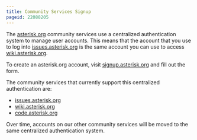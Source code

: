 ```yaml
---
title: Community Services Signup
pageid: 22088205
---
```


The [asterisk.org](https://asterisk.org) community services use a centralized authentication system to manage user accounts. This means that the account that you use to log into [issues.asterisk.org](https://github.com/asterisk/asterisk/issues) is the same account you can use to access [wiki.asterisk.org](https://wiki.asterisk.org).


To create an asterisk.org account, visit [signup.asterisk.org](https://signup.asterisk.org) and fill out the form.


The community services that currently support this centralized authentication are:


* [issues.asterisk.org](https://github.com/asterisk/asterisk/issues)
* [wiki.asterisk.org](https://wiki.asterisk.org)
* [code.asterisk.org](https://code.asterisk.org)


Over time, accounts on our other community services will be moved to the same centralized authentication system.

